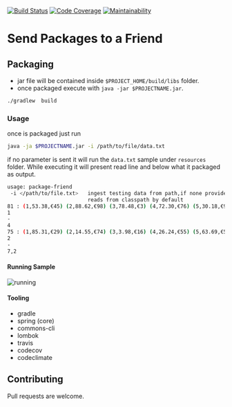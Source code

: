 [![Build Status](https://travis-ci.org/omaru/friend-package.svg?branch=master)](https://travis-ci.org/omaru/friend-package)
[![Code Coverage](https://codecov.io/gh/omaru/friend-package/branch/master/graph/badge.svg)](https://codecov.io/gh/omaru/friend-package)
[![Maintainability](https://api.codeclimate.com/v1/badges/bee3a0b59ad97f96234e/maintainability)](https://codeclimate.com/github/omaru/friend-package/maintainability)
# Send Packages to a Friend
## Packaging
   -  jar file will be contained inside `$PROJECT_HOME/build/libs` folder.
   - once packaged execute with `java -jar $PROJECTNAME.jar`.
```bash
./gradlew  build
``` 
### Usage
once is packaged just run 
```bash
java -ja $PROJECTNAME.jar -i /path/to/file/data.txt
``` 
if no parameter is sent it will run the `data.txt` sample under `resources` folder.
While executing it will present read line and below what it packaged as output.
```bash
usage: package-friend
 -i </path/to/file.txt>   ingest testing data from path,if none provided
                          reads from classpath by default
81 : (1,53.38,€45) (2,88.62,€98) (3,78.48,€3) (4,72.30,€76) (5,30.18,€9) (6,46.34,€48)
1
-
4
75 : (1,85.31,€29) (2,14.55,€74) (3,3.98,€16) (4,26.24,€55) (5,63.69,€52) (6,76.25,€75) (7,60.02,€74) (8,93.18,€35) (9,89.95,€78)
2
-
7,2
``` 
#### Running Sample
![running](https://user-images.githubusercontent.com/877539/61487385-05763480-a963-11e9-8974-077cf313d34a.gif)
#### Tooling
- gradle
- spring (core)
- commons-cli
- lombok
- travis
- codecov
- codeclimate
## Contributing
Pull requests are welcome.
